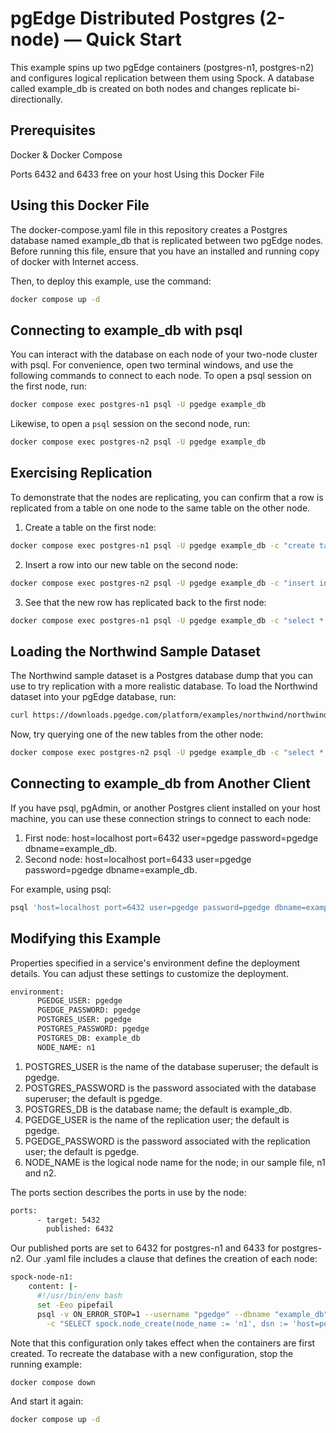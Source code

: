 # pgEdge Distributed Postgres (2-node) — Quick Start

This example spins up two pgEdge containers (postgres-n1, postgres-n2) and configures logical replication between them using Spock. A database called example_db is created on both nodes and changes replicate bi-directionally.

## Prerequisites

Docker & Docker Compose

Ports 6432 and 6433 free on your host
Using this Docker File


## Using this Docker File
The docker-compose.yaml file in this repository creates a Postgres database named example_db that is replicated between two pgEdge nodes. Before running this file, ensure that you have an installed and running copy of docker with Internet access.

Then, to deploy this example, use the command:
```sh
docker compose up -d
```

## Connecting to example_db with psql
You can interact with the database on each node of your two-node cluster with psql. For convenience, open two terminal windows, and use the following commands to connect to each node. To open a psql session on the first node, run:

```sh
docker compose exec postgres-n1 psql -U pgedge example_db
```

Likewise, to open a `psql` session on the second node, run:
```sh
docker compose exec postgres-n2 psql -U pgedge example_db
```

## Exercising Replication
To demonstrate that the nodes are replicating, you can confirm that a row is replicated from a table on one node to the same table on the other node.

1. Create a table on the first node:
```sh
docker compose exec postgres-n1 psql -U pgedge example_db -c "create table example (id int primary key, data text);"
```
2. Insert a row into our new table on the second node:
```sh
docker compose exec postgres-n2 psql -U pgedge example_db -c "insert into example (id, data) values (1, 'Hello, pgEdge!');"
```
3. See that the new row has replicated back to the first node:
```sh
docker compose exec postgres-n1 psql -U pgedge example_db -c "select * from example;"
```

## Loading the Northwind Sample Dataset
The Northwind sample dataset is a Postgres database dump that you can use to try replication with a more realistic database. To load the Northwind dataset into your pgEdge database, run:

```sh
curl https://downloads.pgedge.com/platform/examples/northwind/northwind.sql | docker compose exec -T postgres-n1 psql -U pgedge example_db
```

Now, try querying one of the new tables from the other node:

```sh
docker compose exec postgres-n2 psql -U pgedge example_db -c "select * from northwind.shippers"
```

## Connecting to example_db from Another Client
If you have psql, pgAdmin, or another Postgres client installed on your host machine, you can use these connection strings to connect to each node:

1. First node: host=localhost port=6432 user=pgedge password=pgedge dbname=example_db.
2. Second node: host=localhost port=6433 user=pgedge password=pgedge dbname=example_db.
   
For example, using psql:

```sh
psql 'host=localhost port=6432 user=pgedge password=pgedge dbname=example_db'
```

## Modifying this Example
Properties specified in a service's environment define the deployment details. You can adjust these settings to customize the deployment.

```sh
environment:
      PGEDGE_USER: pgedge
      PGEDGE_PASSWORD: pgedge
      POSTGRES_USER: pgedge
      POSTGRES_PASSWORD: pgedge
      POSTGRES_DB: example_db
      NODE_NAME: n1
```
1. POSTGRES_USER is the name of the database superuser; the default is pgedge.
2. POSTGRES_PASSWORD is the password associated with the database superuser; the default is pgedge.
3. POSTGRES_DB is the database name; the default is example_db.
4. PGEDGE_USER is the name of the replication user; the default is pgedge.
5. PGEDGE_PASSWORD is the password associated with the replication user; the default is pgedge.
6. NODE_NAME is the logical node name for the node; in our sample file, n1 and n2.

The ports section describes the ports in use by the node:      
```sh
ports:
      - target: 5432
        published: 6432
```



Our published ports are set to 6432 for postgres-n1 and 6433 for postgres-n2.
Our .yaml file includes a clause that defines the creation of each node:
```sh
spock-node-n1:
    content: |-
      #!/usr/bin/env bash
      set -Eeo pipefail
      psql -v ON_ERROR_STOP=1 --username "pgedge" --dbname "example_db" \
        -c "SELECT spock.node_create(node_name := 'n1', dsn := 'host=postgres-n1 port=5432 dbname=example_db user=pgedge password=pgedge');"
```
Note that this configuration only takes effect when the containers are first created. To recreate the database with a new configuration, stop the running example:

```sh
docker compose down
```

And start it again:

```sh
docker compose up -d
```
